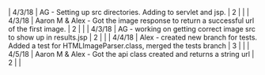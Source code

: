 | 4/3/18 | AG - Setting up src directories. Adding to servlet and jsp. | 2 |  |
| 4/3/18 | Aaron M & Alex - Got the image response to return a successful url of the first image. | 2 |  |
| 4/3/18 | AG - working on getting correct image src to show up in results.jsp | 2 |  |
| 4/4/18 | Alex - created new branch for tests. Added a test for HTMLImageParser.class, merged the tests branch | 3 |  |
| 4/5/18 | Aaron M & Alex - Got the api class created and returns a string url | 2 |  |

